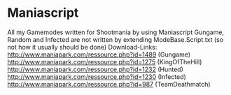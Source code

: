 Maniascript
===========
All my Gamemodes written for Shootmania by using Maniascript
Gungame, Random and Infected are not written by extending ModeBase.Script.txt
(so not how it usually should be done)
Download-Links:
http://www.maniapark.com/ressource.php?id=1489 (Gungame)
http://www.maniapark.com/ressource.php?id=1275 (KingOfTheHill)
http://www.maniapark.com/ressource.php?id=1232 (Hunted)
http://www.maniapark.com/ressource.php?id=1230 (Infected)
http://www.maniapark.com/ressource.php?id=987  (TeamDeathmatch)
